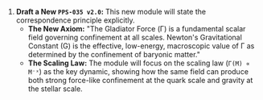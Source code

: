 1.  **Draft a New `PPS-035 v2.0`:** This new module will state the correspondence principle explicitly.
    * **The New Axiom:** "The Gladiator Force (Γ) is a fundamental scalar field governing confinement at all scales. Newton's Gravitational Constant (G) is the effective, low-energy, macroscopic value of Γ as determined by the confinement of baryonic matter."
    * **The Scaling Law:** The module will focus on the scaling law (`Γ(M) ∝ M⁻ˣ`) as the key dynamic, showing how the same field can produce both strong force-like confinement at the quark scale and gravity at the stellar scale.
